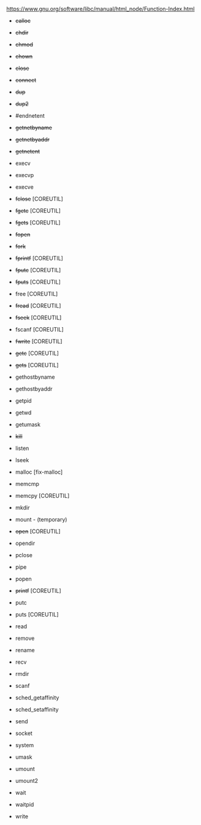 https://www.gnu.org/software/libc/manual/html_node/Function-Index.html

- ~~calloc~~
- ~~chdir~~		
- ~~chmod~~			
- ~~chown~~	
- ~~close~~				
- ~~connect~~

- ~~dup~~ 				
- ~~dup2~~				

- #endnetent
- ~~getnetbyname~~
- ~~getnetbyaddr~~
- ~~getnetent~~

- execv
- execvp
- execve	

- ~~fclose~~   [COREUTIL]		
- ~~fgetc~~   [COREUTIL]				
- ~~fgets~~   [COREUTIL]				
- ~~fopen~~
- ~~fork~~
- ~~fprintf~~   [COREUTIL]
- ~~fputc~~  [COREUTIL]
- ~~fputs~~   [COREUTIL]
- free   [COREUTIL]
- ~~fread~~   [COREUTIL]
- ~~fseek~~   [COREUTIL]
- fscanf   [COREUTIL]
- ~~fwrite~~   [COREUTIL]

- ~~getc~~   [COREUTIL]
- ~~gets~~   [COREUTIL]
- gethostbyname
- gethostbyaddr
- getpid
- getwd
- getumask

- ~~kill~~

- listen
- lseek

- malloc [fix-malloc]
- memcmp
- memcpy   [COREUTIL]
- mkdir
- mount - (temporary)

- ~~open~~   [COREUTIL]
- opendir

- pclose
- pipe
- popen
- ~~printf~~   [COREUTIL]
- putc
- puts   [COREUTIL]

- read
- remove
- rename
- recv
- rmdir

- scanf
- sched_getaffinity
- sched_setaffinity
- send
- socket
- system

- umask
- umount
- umount2

- wait
- waitpid
- write
